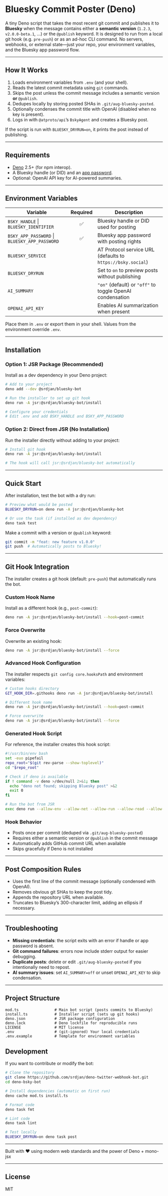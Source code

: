 # Bluesky Commit Poster (Deno)

A tiny Deno script that takes the most recent git commit and publishes it to **Bluesky** when the
message contains either a **semantic version** (`1.2.3`, `v2.0.0-beta.1`, …) or the `@publish`
keyword. It is designed to run from a local git hook (e.g. `pre-push`) or as an ad-hoc CLI command.
No servers, webhooks, or external state—just your repo, your environment variables, and the Bluesky
app password flow.

---

## How It Works

1. Loads environment variables from `.env` (and your shell).
2. Reads the latest commit metadata using `git` commands.
3. Skips the post unless the commit message includes a semantic version **or** `@publish`.
4. Dedupes locally by storing posted SHAs in `.git/aug-bluesky-posted`.
5. Optionally condenses the commit title with OpenAI (disabled when no key is present).
6. Logs in with `@atproto/api`’s `BskyAgent` and creates a Bluesky post.

If the script is run with `BLUESKY_DRYRUN=on`, it prints the post instead of publishing.

---

## Requirements

- [Deno](https://deno.land/) 2.5+ (for npm interop).
- A Bluesky handle (or DID) and an [app password](https://account.bsky.app/settings/app-passwords).
- Optional: OpenAI API key for AI-powered summaries.

---

## Environment Variables

| Variable                                      | Required | Description                                                 |
| --------------------------------------------- | :------: | ----------------------------------------------------------- |
| `BSKY_HANDLE` \| `BLUESKY_IDENTIFIER`         |    ✅    | Bluesky handle or DID used for posting                      |
| `BSKY_APP_PASSWORD` \| `BLUESKY_APP_PASSWORD` |    ✅    | Bluesky app password with posting rights                    |
| `BLUESKY_SERVICE`                             |          | AT Protocol service URL (defaults to `https://bsky.social`) |
| `BLUESKY_DRYRUN`                              |          | Set to `on` to preview posts without publishing             |
| `AI_SUMMARY`                                  |          | `"on"` (default) or `"off"` to toggle OpenAI condensation   |
| `OPENAI_API_KEY`                              |          | Enables AI summarization when present                       |

Place them in `.env` or export them in your shell. Values from the environment override `.env`.

---

## Installation

### Option 1: JSR Package (Recommended)

Install as a dev dependency in your Deno project:

```bash
# Add to your project
deno add --dev @srdjan/bluesky-bot

# Run the installer to set up git hook
deno run -A jsr:@srdjan/bluesky-bot/install

# Configure your credentials
# Edit .env and add BSKY_HANDLE and BSKY_APP_PASSWORD
```

### Option 2: Direct from JSR (No Installation)

Run the installer directly without adding to your project:

```bash
# Install git hook
deno run -A jsr:@srdjan/bluesky-bot/install

# The hook will call jsr:@srdjan/bluesky-bot automatically
```

---

## Quick Start

After installation, test the bot with a dry run:

```bash
# Preview what would be posted
BLUESKY_DRYRUN=on deno run -A jsr:@srdjan/bluesky-bot

# Or use the task (if installed as dev dependency)
deno task test
```

Make a commit with a version or `@publish` keyword:

```bash
git commit -m "feat: new feature v1.0.0"
git push  # Automatically posts to Bluesky!
```

---

## Git Hook Integration

The installer creates a git hook (default: `pre-push`) that automatically runs the bot.

### Custom Hook Name

Install as a different hook (e.g., `post-commit`):

```bash
deno run -A jsr:@srdjan/bluesky-bot/install --hook=post-commit
```

### Force Overwrite

Overwrite an existing hook:

```bash
deno run -A jsr:@srdjan/bluesky-bot/install --force
```

### Advanced Hook Configuration

The installer respects `git config core.hooksPath` and environment variables:

```bash
# Custom hooks directory
GIT_HOOK_DIR=.githooks deno run -A jsr:@srdjan/bluesky-bot/install

# Different hook name
deno run -A jsr:@srdjan/bluesky-bot/install --hook=post-commit

# Force overwrite
deno run -A jsr:@srdjan/bluesky-bot/install --force
```

### Generated Hook Script

For reference, the installer creates this hook script:

```bash
#!/usr/bin/env bash
set -euo pipefail
repo_root="$(git rev-parse --show-toplevel)"
cd "$repo_root"

# Check if deno is available
if ! command -v deno >/dev/null 2>&1; then
  echo "deno not found; skipping Bluesky post" >&2
  exit 0
fi

# Run the bot from JSR
exec deno run --allow-env --allow-net --allow-run --allow-read --allow-write jsr:@srdjan/bluesky-bot
```

### Hook Behavior

- Posts once per commit (deduped via `.git/aug-bluesky-posted`)
- Requires either a semantic version or `@publish` in the commit message
- Automatically adds GitHub commit URL when available
- Skips gracefully if Deno is not installed

---

## Post Composition Rules

- Uses the first line of the commit message (optionally condensed with OpenAI).
- Removes obvious git SHAs to keep the post tidy.
- Appends the repository URL when available.
- Truncates to Bluesky’s 300-character limit, adding an ellipsis if necessary.

---

## Troubleshooting

- **Missing credentials**: the script exits with an error if handle or app password is absent.
- **Git command failures**: errors now include stderr output for easier debugging.
- **Duplicate posts**: delete or edit `.git/aug-bluesky-posted` if you intentionally need to repost.
- **AI summary issues**: set `AI_SUMMARY=off` or unset `OPENAI_API_KEY` to skip condensation.

---

## Project Structure

```
mod.ts                # Main bot script (posts commits to Bluesky)
install.ts            # Installer script (sets up git hooks)
deno.json             # JSR package configuration
deno.lock             # Deno lockfile for reproducible runs
LICENSE               # MIT license
.env                  # (git-ignored) Your local credentials
.env.example          # Template for environment variables
```

## Development

If you want to contribute or modify the bot:

```bash
# Clone the repository
git clone https://github.com/srdjan/deno-twitter-webhook-bot.git
cd deno-bsky-bot

# Install dependencies (automatic on first run)
deno cache mod.ts install.ts

# Format code
deno task fmt

# Lint code
deno task lint

# Test locally
BLUESKY_DRYRUN=on deno task post
```

---

Built with ❤️ using modern web standards and the power of Deno + mono-jsx

---

## License

MIT
